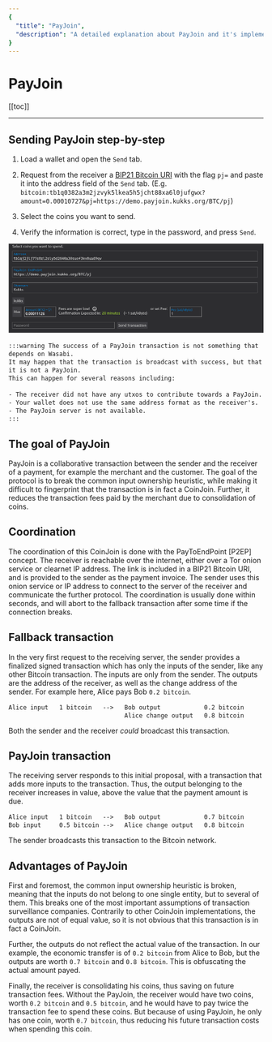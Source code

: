 ```yaml
---
{
  "title": "PayJoin",
  "description": "A detailed explanation about PayJoin and it's implementation in Wasabi Wallet. This is the Wasabi documentation, an archive of knowledge about the open-source, non-custodial and privacy-focused Bitcoin wallet for desktop."
}
---
```


# PayJoin

[[toc]]

---

## Sending PayJoin step-by-step

1. Load a wallet and open the `Send` tab.

2. Request from the receiver a [BIP21 Bitcoin URI](https://github.com/bitcoin/bips/blob/master/bip-0021.mediawiki) with the flag `pj=` and paste it into the address field of the `Send` tab.
(E.g. `bitcoin:tb1q0382a3m2jzvyk5lkea5h5jcht88xa6l0jufgwx?amount=0.00010727&pj=https://demo.payjoin.kukks.org/BTC/pj`)

3. Select the coins you want to send.

4. Verify the information is correct, type in the password, and press `Send`.

![Send Bitcoin PayJoin transaction in Wasabi Wallet](/PayJoinSend.png "Send Bitcoin PayJoin transaction in Wasabi Wallet")

	:::warning The success of a PayJoin transaction is not something that depends on Wasabi.
	It may happen that the transaction is broadcast with success, but that it is not a PayJoin.
	This can happen for several reasons including:

	- The receiver did not have any utxos to contribute towards a PayJoin.
	- Your wallet does not use the same address format as the receiver's.
	- The PayJoin server is not available.
	:::

## The goal of PayJoin

PayJoin is a collaborative transaction between the sender and the receiver of a payment, for example the merchant and the customer.
The goal of the protocol is to break the common input ownership heuristic, while making it difficult to fingerprint that the transaction is in fact a CoinJoin.
Further, it reduces the transaction fees paid by the merchant due to consolidation of coins.

## Coordination

The coordination of this CoinJoin is done with the PayToEndPoint [P2EP] concept.
The receiver is reachable over the internet, either over a Tor onion service or clearnet IP address.
The link is included in a BIP21 Bitcoin URI, and is provided to the sender as the payment invoice.
The sender uses this onion service or IP address to connect to the server of the receiver and communicate the further protocol.
The coordination is usually done within seconds, and will abort to the fallback transaction after some time if the connection breaks.

## Fallback transaction

In the very first request to the receiving server, the sender provides a finalized signed transaction which has only the inputs of the sender, like any other Bitcoin transaction.
The inputs are only from the sender.
The outputs are the address of the receiver, as well as the change address of the sender.
For example here, Alice pays Bob `0.2 bitcoin`.

```
Alice input   1 bitcoin   -->   Bob output            0.2 bitcoin
                                Alice change output   0.8 bitcoin
```

Both the sender and the receiver _could_ broadcast this transaction.

## PayJoin transaction

The receiving server responds to this initial proposal, with a transaction that adds more inputs to the transaction.
Thus, the output belonging to the receiver increases in value, above the value that the payment amount is due.

```
Alice input   1 bitcoin   -->   Bob output            0.7 bitcoin
Bob input     0.5 bitcoin -->   Alice change output   0.8 bitcoin
```

The sender broadcasts this transaction to the Bitcoin network.

## Advantages of PayJoin

First and foremost, the common input ownership heuristic is broken, meaning that the inputs do not belong to one single entity, but to several of them.
This breaks one of the most important assumptions of transaction surveillance companies.
Contrarily to other CoinJoin implementations, the outputs are not of equal value, so it is not obvious that this transaction is in fact a CoinJoin.

Further, the outputs do not reflect the actual value of the transaction.
In our example, the economic transfer is of `0.2 bitcoin` from Alice to Bob, but the outputs are worth `0.7 bitcoin` and `0.8 bitcoin`.
This is obfuscating the actual amount payed.

Finally, the receiver is consolidating his coins, thus saving on future transaction fees.
Without the PayJoin, the receiver would have two coins, worth `0.2 bitcoin` and `0.5 bitcoin`, and he would have to pay twice the transaction fee to spend these coins.
But because of using PayJoin, he only has one coin, worth `0.7 bitcoin`, thus reducing his future transaction costs when spending this coin.
